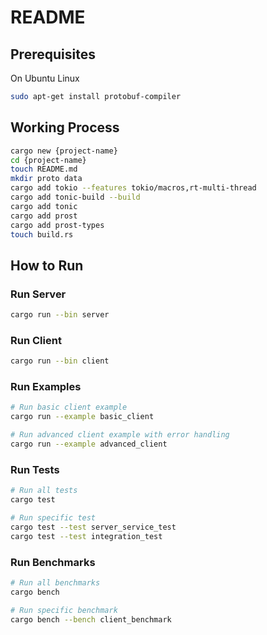 # README

## Prerequisites

On Ubuntu Linux

```bash
sudo apt-get install protobuf-compiler
```

## Working Process

```bash
cargo new {project-name}
cd {project-name}
touch README.md
mkdir proto data
cargo add tokio --features tokio/macros,rt-multi-thread
cargo add tonic-build --build
cargo add tonic
cargo add prost
cargo add prost-types
touch build.rs
```

## How to Run

### Run Server

```bash
cargo run --bin server
```

### Run Client

```bash
cargo run --bin client
```

### Run Examples

```bash
# Run basic client example
cargo run --example basic_client

# Run advanced client example with error handling
cargo run --example advanced_client
```

### Run Tests

```bash
# Run all tests
cargo test

# Run specific test
cargo test --test server_service_test
cargo test --test integration_test
```

### Run Benchmarks

```bash
# Run all benchmarks
cargo bench

# Run specific benchmark
cargo bench --bench client_benchmark
```
